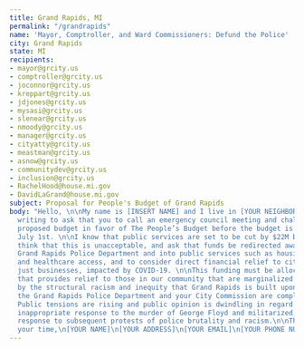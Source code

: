 ```yaml
---
title: Grand Rapids, MI
permalink: "/grandrapids"
name: 'Mayor, Comptroller, and Ward Commissioners: Defund the Police'
city: Grand Rapids
state: MI
recipients:
- mayor@grcity.us
- comptroller@grcity.us
- joconnor@grcity.us
- kreppart@grcity.us
- jdjones@grcity.us
- mysasi@grcity.us
- slenear@grcity.us
- nmoody@grcity.us
- manager@grcity.us
- cityatty@grcity.us
- meastman@grcity.us
- asnow@grcity.us
- communitydev@grcity.us
- inclusion@grcity.us
- RachelHood@house.mi.gov
- DavidLaGrand@house.mi.gov
subject: Proposal for People's Budget of Grand Rapids
body: "Hello, \n\nMy name is [INSERT NAME] and I live in [YOUR NEIGHBORHOOD]. I am
  writing to ask that you to call an emergency council meeting and challenge the mayor’s
  proposed budget in favor of The People’s Budget before the budget is adopted on
  July 1st. \n\nI know that public services are set to be cut by $22M by FY2021. I
  think that this is unacceptable, and ask that funds be redirected away from the
  Grand Rapids Police Department and into public services such as housing, education,
  and healthcare access, and to consider direct financial relief to citizens, not
  just businesses, impacted by COVID-19. \n\nThis funding must be allocated in a way
  that provides relief to those in our community that are marginalized and victimized
  by the structural racism and inequity that Grand Rapids is built upon, and that
  the Grand Rapids Police Department and your City Commission are complicit in enforcing.
  Public tensions are rising and public opinion is dwindling in regard to the City’s
  inappropriate response to the murder of George Floyd and militarized, over-policed
  response to subsequent protests of police brutality and racism.\n\nThank you for
  your time,\n[YOUR NAME]\n[YOUR ADDRESS]\n[YOUR EMAIL]\n[YOUR PHONE NUMBER]\"\n"
---
```


